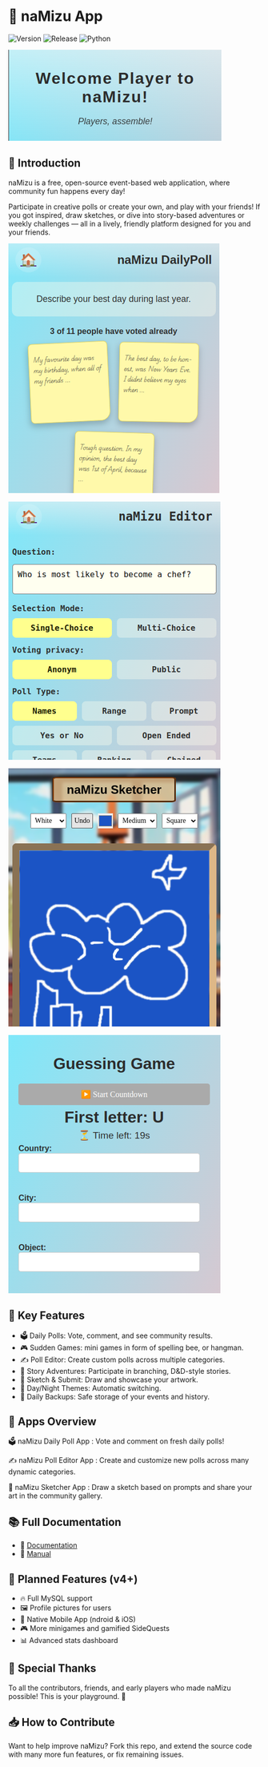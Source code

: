# 💬 naMizu App

![Version](https://img.shields.io/badge/version-3.0.1-green) ![Release](https://img.shields.io/badge/release-develop-orange) ![Python](https://img.shields.io/badge/python-3.10-yellow)

![banner](./docs/img/frontPageBanner.png)

## 📖 Introduction

naMizu is a free, open-source event-based web application, where community fun happens every day!

Participate in creative polls or create your own, and play with your friends! If you got inspired, draw sketches, or dive into story-based adventures or weekly challenges — all in a lively, friendly platform designed for you and your friends.

![prompt_example](./docs/img/prompt_example.png)

![editor_example](./docs/img/editor_example.png)

![sketcher_example](./docs/img/sketcher_example.png)
 
![minigame_example](./docs/img/minigame_after.png)

## 🚀 Key Features

- 🗳️ Daily Polls: Vote, comment, and see community results.
- 🎮 Sudden Games: mini games in form of spelling bee, or hangman.
- ✍️ Poll Editor: Create custom polls across multiple categories.
- 📜 Story Adventures: Participate in branching, D&D-style stories.
- 🎨 Sketch & Submit: Draw and showcase your artwork.
- 🌙 Day/Night Themes: Automatic switching.
- 💾 Daily Backups: Safe storage of your events and history.

## 📱 Apps Overview

🗳️ naMizu Daily Poll App
: Vote and comment on fresh daily polls!

✍️ naMizu Poll Editor App
: Create and customize new polls across many dynamic categories.

🎨 naMizu Sketcher App
: Draw a sketch based on prompts and share your art in the community gallery.

## 📚 Full Documentation

- 📖 [Documentation](./docs/Documentation.md)
- 📔 [Manual](./docs/Manual.md)

## 🎯 Planned Features (v4+)

- 🔥 Full MySQL support
- 🖼️ Profile pictures for users
- 📱 Native Mobile App (ndroid & iOS)
- 🎮 More minigames and gamified SideQuests
- 📊 Advanced stats dashboard

## 🤝 Special Thanks

To all the contributors, friends, and early players who made naMizu possible!
This is your playground. 🎉

## 📥 How to Contribute

Want to help improve naMizu? Fork this repo, and extend the source code with many more fun features, or fix remaining issues.

